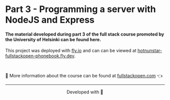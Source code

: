 # Part 3 - Programming a server with NodeJS and Express

#### The material developed during part 3 of the full stack course promoted by the University of Helsinki can be found here.

This project was deployed with [fly.io](https://fly.io/) and can can be viewed at [hotnunstar-fullstackopen-phonebook.fly.dev](https://hotnunstar-fullstackopen-phonebook.fly.dev/).

<br>

:mag_right: More information about the course can be found at [fullstackopen.com](https://fullstackopen.com/) 👈

---

<p align="center">Developed with 💙</p>

